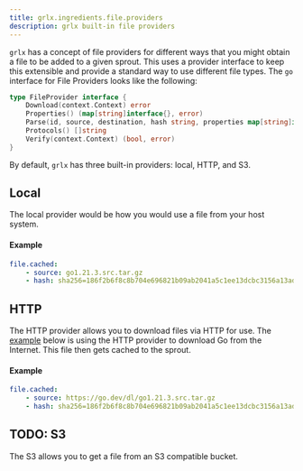 ```yaml
---
title: grlx.ingredients.file.providers
description: grlx built-in file providers
---
```

`grlx` has a concept of file providers for different ways that you might obtain a file to be added to a given sprout. This uses a provider interface to keep this extensible and provide a standard way to use different file types. The `go` interface for File Providers looks like the following:
```go
type FileProvider interface {
    Download(context.Context) error
    Properties() (map[string]interface{}, error)
    Parse(id, source, destination, hash string, properties map[string]interface{}) (FileProvider, error)
    Protocols() []string
    Verify(context.Context) (bool, error)
}
```
By default, `grlx` has three built-in providers: local, HTTP, and S3. 

## Local
The local provider would be how you would use a file from your host system.
#### Example
```yaml
file.cached:
    - source: go1.21.3.src.tar.gz
    - hash: sha256=186f2b6f8c8b704e696821b09ab2041a5c1ee13dcbc3156a13adcf75931ee488
```

## HTTP
The HTTP provider allows you to download files via HTTP for use. The [example](/ingredients/file-providers/#example) below is using the HTTP provider to download Go from the Internet. This file then gets cached to the sprout. 
#### Example
```yaml
file.cached:
    - source: https://go.dev/dl/go1.21.3.src.tar.gz
    - hash: sha256=186f2b6f8c8b704e696821b09ab2041a5c1ee13dcbc3156a13adcf75931ee488
```

## TODO: S3
The S3 allows you to get a file from an S3 compatible bucket.
